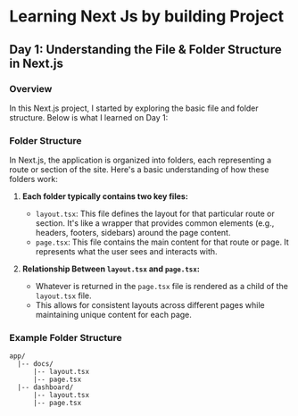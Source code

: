 # Learning Next Js by building Project


## Day 1: Understanding the File & Folder Structure in Next.js

### Overview
In this Next.js project, I started by exploring the basic file and folder structure. Below is what I learned on Day 1:

### Folder Structure
In Next.js, the application is organized into folders, each representing a route or section of the site. Here's a basic understanding of how these folders work:

1. **Each folder typically contains two key files:**
   - `layout.tsx`: This file defines the layout for that particular route or section. It's like a wrapper that provides common elements (e.g., headers, footers, sidebars) around the page content.
   - `page.tsx`: This file contains the main content for that route or page. It represents what the user sees and interacts with.

2. **Relationship Between `layout.tsx` and `page.tsx`:**
   - Whatever is returned in the `page.tsx` file is rendered as a child of the `layout.tsx` file.
   - This allows for consistent layouts across different pages while maintaining unique content for each page.

### Example Folder Structure
```plaintext
app/
  |-- docs/
      |-- layout.tsx
      |-- page.tsx
  |-- dashboard/
      |-- layout.tsx
      |-- page.tsx
